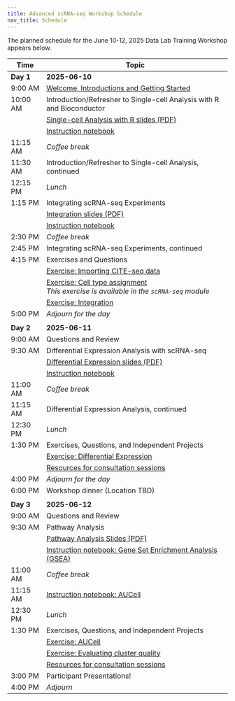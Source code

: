 ```yaml
---
title: Advanced scRNA-seq Workshop Schedule
nav_title: Schedule
---
```


The planned schedule for the June 10-12, 2025 Data Lab Training Workshop appears below.

| Time      | Topic
| --------- | ------------------------------------------------------------------------------------------------------------------------------------------------------------------------------------------------------------
| **Day 1** | **2025-06-10**
| 9:00 AM   | [Welcome, Introductions and Getting Started](../slides/2025-06-10_welcome-introduction.pdf)
| 10:00 AM  | Introduction/Refresher to Single-cell Analysis with R and Bioconductor
|           | [Single-cell Analysis with R slides (PDF)](../slides/2025-06-10_scRNAseq-data-intro.pdf)
|           | [Instruction notebook](../completed-notebooks/scRNA-seq-advanced/01-read_filter_normalize_scRNA.nb.html)
| 11:15 AM  | *Coffee break*
| 11:30 AM  | Introduction/Refresher to Single-cell Analysis, continued
| 12:15 PM  | *Lunch*
| 1:15 PM   | Integrating scRNA-seq Experiments
|           | [Integration slides (PDF)](../slides/2025-06-10_integration.pdf)
|           | [Instruction notebook](../completed-notebooks/scRNA-seq-advanced/02-dataset_integration.nb.html)
| 2:30 PM   | *Coffee break*
| 2:45 PM   | Integrating scRNA-seq Experiments, continued
| 4:15 PM   | Exercises and Questions
|           | [Exercise: Importing CITE-seq data](https://github.com/AlexsLemonade/training-modules/blob/{{site.release_tag}}/scRNA-seq-advanced/exercise_01-citeseq.Rmd)
|           | [Exercise: Cell type assignment](https://github.com/AlexsLemonade/training-modules/blob/{{site.release_tag}}/scRNA-seq/exercise_03-celltype.Rmd) <br> _This exercise is available in the `scRNA-seq` module_
|           | [Exercise: Integration](https://github.com/AlexsLemonade/training-modules/blob/{{site.release_tag}}/scRNA-seq-advanced/exercise_02-integration.Rmd)
| 5:00 PM   | *Adjourn for the day*
|           |
| **Day 2** | **2025-06-11**
| 9:00 AM   | Questions and Review
| 9:30 AM   | Differential Expression Analysis with scRNA-seq
|           | [Differential Expression slides (PDF)](../slides/2025-06-11_differential-expression.pdf)
|           | [Instruction notebook](../completed-notebooks/scRNA-seq-advanced/03-differential_expression.nb.html)
| 11:00 AM  | *Coffee break*
| 11:15 AM  | Differential Expression Analysis, continued
| 12:30 PM  | *Lunch*
| 1:30 PM   | Exercises, Questions, and Independent Projects
|           | [Exercise: Differential Expression](https://github.com/AlexsLemonade/training-modules/blob/{{site.release_tag}}/scRNA-seq-advanced/exercise_03-diffexp.Rmd)
|           | [Resources for consultation sessions](./workshop-resources.md)
| 4:00 PM   | *Adjourn for the day*
| 6:00 PM   | Workshop dinner (Location TBD)
|           |
| **Day 3** | **2025-06-12**
| 9:00 AM   | Questions and Review
| 9:30 AM   | Pathway Analysis
|           | [Pathway Analysis Slides (PDF)](../slides/2025-06-12_pathway-analysis.pdf)
|           | [Instruction notebook: Gene Set Enrichment Analysis (GSEA)](../completed-notebooks/scRNA-seq-advanced/04-gene_set_enrichment_analysis.nb.html)
| 11:00 AM  | *Coffee break*
| 11:15 AM  | [Instruction notebook: AUCell](../completed-notebooks/scRNA-seq-advanced/05-aucell.nb.html)
| 12:30 PM  | *Lunch*
| 1:30 PM   | Exercises, Questions, and Independent Projects
|           | [Exercise: AUCell](https://github.com/AlexsLemonade/training-modules/blob/{{site.release_tag}}/scRNA-seq-advanced/exercise_04-scrna_pathway.Rmd)
|           | [Exercise: Evaluating cluster quality](https://github.com/AlexsLemonade/training-modules/blob/{{site.release_tag}}/scRNA-seq-advanced/exercise_05-cluster_evaluation.Rmd)
|           | [Resources for consultation sessions](./workshop-resources.md)
| 3:00 PM   | Participant Presentations!
| 4:00 PM   | *Adjourn*


